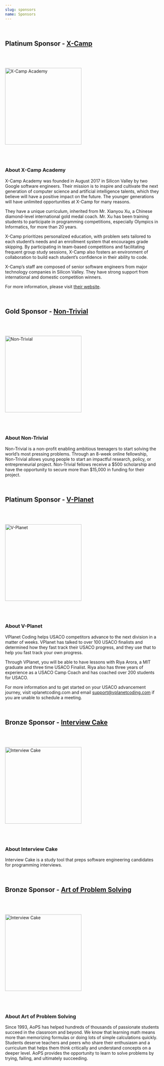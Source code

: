 ```yaml
---
slug: sponsors
name: Sponsors
---
```


<br>

## Platinum Sponsor - <a href="https://x-camp.academy" target="_blank">X-Camp</a>

<a href="https://x-camp.academy"><img src="/images/partners/xcamp.png" alt="X-Camp Academy" style="width: 250px; margin-top: 50px; margin-bottom: 50px;"></a>

### About X-Camp Academy

X-Camp Academy was founded in August 2017 in Silicon Valley by two Google software
engineers. Their mission is to inspire and cultivate the next generation of computer science and artificial intelligence talents, which  they believe will have a positive impact on the future. The younger generations will have unlimited opportunities at X-Camp for many reasons.

They have a unique curriculum, inherited from Mr. Xianyou Xu, a Chinese diamond-level international gold medal coach. Mr. Xu has been training students to participate in programming competitions, especially Olympics in Informatics, for more than 20 years.

X-Camp prioritizes personalized education, with problem sets tailored to each student’s needs and an enrollment system that encourages grade skipping. By participating in team-based competitions and facilitating frequent group study sessions, X-Camp also fosters an environment of collaboration to build each student’s confidence in their ability to code.

X-Camp’s staff are composed of senior software engineers from major technology companies in Silicon Valley. They have strong support from international and domestic competition winners.

For more information, please visit <a href="https://x-camp.academy" target="_blank">their website</a>.

<br>

## Gold Sponsor - <a href="https://nntrvl.org/teamscode" target="_blank">Non-Trivial</a>

<a href="https://nntrvl.org/teamscode"><img src="/images/partners/non_trivial.png" alt="Non-Trivial" style="width: 250px; margin-top: 50px; margin-bottom: 50px;"></a>

### About Non-Trivial

Non-Trivial is a non-profit enabling ambitious teenagers to start solving the world’s most pressing problems. Through an 8-week online fellowship, Non-Trivial allows young people to start an impactful research, policy, or entrepreneurial project. Non-Trivial fellows receive a $500 scholarship and have the opportunity to secure more than $15,000 in funding for their project.

<br>

## Platinum Sponsor - <a href="https://www.vplanetcoding.com/" target="_blank">V-Planet</a>

<a href="https://www.vplanetcoding.com/"><img src="/images/partners/vplanet.png" alt="V-Planet" style="width: 250px; margin-top: 50px; margin-bottom: 50px;"></a>

### About V-Planet

VPlanet Coding helps USACO competitors advance to the next division in a matter of weeks. VPlanet has talked to over 100 USACO finalists and determined how they fast track their USACO progress, and they use that to help you fast track your own progress. 

Through VPlanet, you will be able to have lessons with Riya Arora, a MIT graduate and three time USACO Finalist. Riya also has three years of experience as a USACO Camp Coach and has coached over 200 students for USACO. 

For more information and to get started on your USACO advancement journey, visit vplanetcoding.com and email support@vplanetcoding.com if you are unable to schedule a meeting. 

<br>

## Bronze Sponsor - <a href="https://www.interviewcake.com" target="_blank">Interview Cake</a>

<a href="https://www.interviewcake.com" target="_blank"><img src="/images/partners/interviewcake.png" alt="Interview Cake" style="width: 250px; margin-top: 50px; margin-bottom: 50px;"></a>

### About Interview Cake

Interview Cake is a study tool that preps software engineering candidates for programming interviews.

<br>

## Bronze Sponsor - <a href="https://artofproblemsolving.com/" target="_blank">Art of Problem Solving</a>

<a href="https://artofproblemsolving.com/" target="_blank"><img src="/images/partners/aops.png" alt="Interview Cake" style="width: 250px; margin-top: 50px; margin-bottom: 50px;"></a>

### About Art of Problem Solving

Since 1993, AoPS has helped hundreds of thousands of passionate students succeed in the classroom and beyond. We know that learning math means more than memorizing formulas or doing lots of simple calculations quickly. Students deserve teachers and peers who share their enthusiasm and a curriculum that helps them think critically and understand concepts on a deeper level. AoPS provides the opportunity to learn to solve problems by trying, failing, and ultimately succeeding.

<br>
